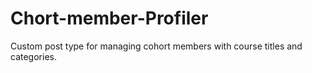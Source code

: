 # Chort-member-Profiler
Custom post type for managing cohort members with course titles and categories.
